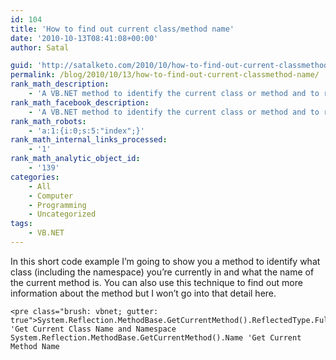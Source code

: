 ```yaml
---
id: 104
title: 'How to find out current class/method name'
date: '2010-10-13T08:41:08+00:00'
author: Satal

guid: 'http://satalketo.com/2010/10/how-to-find-out-current-classmethod-name/'
permalink: /blog/2010/10/13/how-to-find-out-current-classmethod-name/
rank_math_description:
    - 'A VB.NET method to identify the current class or method and to retrieve the name for this'
rank_math_facebook_description:
    - 'A VB.NET method to identify the current class or method and to retrieve the name for this'
rank_math_robots:
    - 'a:1:{i:0;s:5:"index";}'
rank_math_internal_links_processed:
    - '1'
rank_math_analytic_object_id:
    - '139'
categories:
    - All
    - Computer
    - Programming
    - Uncategorized
tags:
    - VB.NET
---
```


In this short code example I’m going to show you a method to identify what class (including the namespace) you’re currently in and what the name of the current method is. You can also use this technique to find out more information about the method but I won’t go into that detail here.

```
<pre class="brush: vbnet; gutter: true">System.Reflection.MethodBase.GetCurrentMethod().ReflectedType.FullName 'Get Current Class Name and Namespace
System.Reflection.MethodBase.GetCurrentMethod().Name 'Get Current Method Name
```